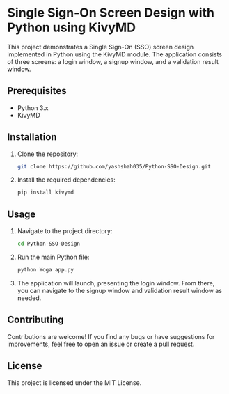 # Single Sign-On Screen Design with Python using KivyMD

This project demonstrates a Single Sign-On (SSO) screen design implemented in Python using the KivyMD module. The application consists of three screens: a login window, a signup window, and a validation result window.

## Prerequisites

- Python 3.x
- KivyMD

## Installation

1. Clone the repository:

   ```bash
   git clone https://github.com/yashshah035/Python-SSO-Design.git

2. Install the required dependencies:

   ```bash
   pip install kivymd

## Usage

1. Navigate to the project directory:

   ```bash
   cd Python-SSO-Design

2. Run the main Python file:

   ```bash
   python Yoga app.py

3. The application will launch, presenting the login window. From there, you can navigate to the signup window and validation result window as needed.

## Contributing

Contributions are welcome! If you find any bugs or have suggestions for improvements, feel free to open an issue or create a pull request.

## License

This project is licensed under the MIT License.

